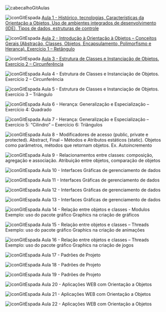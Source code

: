 ![cabecalhoGitAulas](https://github.com/brunamota/POO/assets/66503956/64f060e7-791e-4362-8981-997c6d17dd9d)

![iconGitEspada](https://github.com/brunamota/POO/assets/66503956/84416920-6afb-43fb-b2a6-fdcc43741352) [Aula 1 - Histórico, tecnologias, Características da Orientação a Objetos, Uso de ambientes integrados de desenvolvimento (IDE), Tipos de dados, estruturas de controle](https://github.com/brunamota/POO/files/15018180/Aula.1.-.Introducao.pdf)

![iconGitEspada](https://github.com/brunamota/POO/assets/66503956/84416920-6afb-43fb-b2a6-fdcc43741352) [Aula 2 - Introdução à Orientação à Objetos – Conceitos Gerais (Abstração, Classes, Objetos, Encapsulamento, Polimorfismo e Herança). Exercício 1 – Retângulo](https://github.com/brunamota/POO/blob/main/Aulas/Aula02.md)

![iconGitEspada](https://github.com/brunamota/POO/assets/66503956/84416920-6afb-43fb-b2a6-fdcc43741352) [Aula 3 - Estrutura de Classes e Instanciação de Objetos. Exercício 2 – Circunferência](https://github.com/brunamota/POO/blob/main/Aulas/Aula03.md)

![iconGitEspada](https://github.com/brunamota/POO/assets/66503956/84416920-6afb-43fb-b2a6-fdcc43741352) Aula 4 - Estrutura de Classes e Instanciação de Objetos. Exercício 2 – Circunferência

![iconGitEspada](https://github.com/brunamota/POO/assets/66503956/84416920-6afb-43fb-b2a6-fdcc43741352) Aula 5 - Estrutura de Classes e Instanciação de Objetos. Exercício 3 – Triângulo

![iconGitEspada](https://github.com/brunamota/POO/assets/66503956/84416920-6afb-43fb-b2a6-fdcc43741352) Aula 6 - Herança: Generalização e Especialização – Exercício 4: Quadrado

![iconGitEspada](https://github.com/brunamota/POO/assets/66503956/84416920-6afb-43fb-b2a6-fdcc43741352) Aula 7 - Herança: Generalização e Especialização – Exercício 5: “Cilindro” – Exercício 6: Triângulos

![iconGitEspada](https://github.com/brunamota/POO/assets/66503956/84416920-6afb-43fb-b2a6-fdcc43741352) Aula 8 - Modificadores de acesso (public, private e protected). Abstract, Final – Métodos e Atributos estáticos (static). Objetos como parâmetros, métodos que retornam objetos. Ex. Autoincremento

![iconGitEspada](https://github.com/brunamota/POO/assets/66503956/84416920-6afb-43fb-b2a6-fdcc43741352) Aula 9 - Relacionamentos entre classes: composição, agregação e associação. Atribuição entre objetos, comparação de objetos

![iconGitEspada](https://github.com/brunamota/POO/assets/66503956/84416920-6afb-43fb-b2a6-fdcc43741352) Aula 10 - Interfaces Gráficas de gerenciamento de dados

![iconGitEspada](https://github.com/brunamota/POO/assets/66503956/84416920-6afb-43fb-b2a6-fdcc43741352) Aula 11 - Interfaces Gráficas de gerenciamento de dados

![iconGitEspada](https://github.com/brunamota/POO/assets/66503956/84416920-6afb-43fb-b2a6-fdcc43741352) Aula 12 - Interfaces Gráficas de gerenciamento de dados

![iconGitEspada](https://github.com/brunamota/POO/assets/66503956/84416920-6afb-43fb-b2a6-fdcc43741352) Aula 13 - Interfaces Gráficas de gerenciamento de dados

![iconGitEspada](https://github.com/brunamota/POO/assets/66503956/84416920-6afb-43fb-b2a6-fdcc43741352) Aula 14 - Relação entre objetos e classes - Modulos Exemplo: uso do pacote gráfico Graphics na criação de gráficos

![iconGitEspada](https://github.com/brunamota/POO/assets/66503956/84416920-6afb-43fb-b2a6-fdcc43741352) Aula 15 - Relação entre objetos e classes – Threads Exemplo: uso do pacote gráfico Graphics na criação de animações

![iconGitEspada](https://github.com/brunamota/POO/assets/66503956/84416920-6afb-43fb-b2a6-fdcc43741352) Aula 16 - Relação entre objetos e classes – Threads Exemplo: uso do pacote gráfico Graphics na criação de jogos

![iconGitEspada](https://github.com/brunamota/POO/assets/66503956/84416920-6afb-43fb-b2a6-fdcc43741352) Aula 17 - Padrões de Projeto

![iconGitEspada](https://github.com/brunamota/POO/assets/66503956/84416920-6afb-43fb-b2a6-fdcc43741352) Aula 18 - Padrões de Projeto

![iconGitEspada](https://github.com/brunamota/POO/assets/66503956/84416920-6afb-43fb-b2a6-fdcc43741352) Aula 19 - Padrões de Projeto

![iconGitEspada](https://github.com/brunamota/POO/assets/66503956/84416920-6afb-43fb-b2a6-fdcc43741352) Aula 20 - Aplicações WEB com Orientação a Objetos

![iconGitEspada](https://github.com/brunamota/POO/assets/66503956/84416920-6afb-43fb-b2a6-fdcc43741352) Aula 21 - Aplicações WEB com Orientação a Objetos

![iconGitEspada](https://github.com/brunamota/POO/assets/66503956/84416920-6afb-43fb-b2a6-fdcc43741352) Aula 22 - Aplicações WEB com Orientação a Objetos
